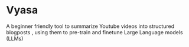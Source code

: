 # Vyasa
A beginner friendly tool to summarize Youtube videos into structured blogposts , using them to pre-train and finetune Large Language models (LLMs)
